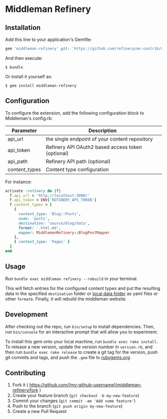 # Middleman Refinery


## Installation

Add this line to your application's Gemfile:

```ruby
gem 'middleman-refinery' git: 'https://github.com/refinerycms-contrib/middleman-refinery', branch: 'master'
```

And then execute:

    $ bundle

Or install it yourself as:

    $ gem install middleman-refinery

## Configuration

To configure the extension, add the following configuration block to Middleman's config.rb:


Parameter     | Description
----------    |------------
api_url       | the single endpoint of your content repository
api_token     | Refinery API OAuth2 based access token (optional)
api_path      | Refinery API path (optional)
content_types | Content type configuration

For instance:

```ruby
activate :refinery do |f|
  f.api_url = 'http://localhost:3000/'
  f.api_token = ENV['REFINERY_API_TOKEN']
  f.content_types = [
    { 
      content_type: 'Blog::Posts', 
      node: 'posts', 
      destination: 'source/blog/data', 
      format: '.html.md',
      mapper: MiddlemanRefinery::BlogPostMapper 
    },
    { content_type: 'Pages' }
  ]
end
```

## Usage

Run `bundle exec middleman refinery --rebuild` in your terminal. 

This will fetch entries for the configured content types and put the resulting data in the specified `destination` folder or [local data folder](https://middlemanapp.com/advanced/local-data/) as yaml files or other `format`s. Finally, it will rebuild the middleman website.


## Development

After checking out the repo, run `bin/setup` to install dependencies. Then, run `bin/console` for an interactive prompt that will allow you to experiment.

To install this gem onto your local machine, run `bundle exec rake install`. To release a new version, update the version number in `version.rb`, and then run `bundle exec rake release` to create a git tag for the version, push git commits and tags, and push the `.gem` file to [rubygems.org](https://rubygems.org).

## Contributing

1. Fork it ( https://github.com/[my-github-username]/middleman-refinery/fork )
2. Create your feature branch (`git checkout -b my-new-feature`)
3. Commit your changes (`git commit -am 'Add some feature'`)
4. Push to the branch (`git push origin my-new-feature`)
5. Create a new Pull Request
